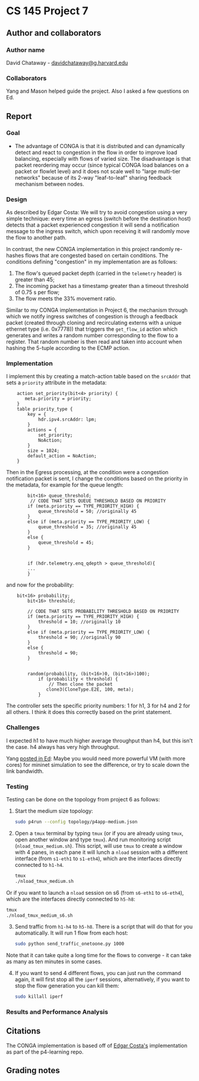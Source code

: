# CS 145 Project 7

## Author and collaborators
### Author name
David Chataway - davidchataway@g.harvard.edu

### Collaborators
Yang and Mason helped guide the project. Also I asked a few questions on Ed.

## Report
### Goal
- The advantage of CONGA is that it is distributed and can dynamically detect and react to congestion in the flow in order to improve load balancing, especially with flows of varied size. The disadvantage is that packet reordering may occur (since typical CONGA load balances on a packet or flowlet level) and it does not scale well to "large multi-tier networks" because of its 2-way "leaf-to-leaf" sharing feedback mechanism between nodes.

### Design
As described by Edgar Costa: We will try to avoid congestion using a very simple technique: every time an egress (switch before the destination host) detects that a packet experienced congestion it will send a notification message to the ingress switch, which upon receiving it will randomly move the flow to another path. 

In contrast, the new CONGA implementation in this project randomly re-hashes flows that are congested based on certain conditions. The conditions defining "congestion" in my implementation are as follows:
1. The flow's queued packet depth (carried in the `telemetry` header) is greater than 45;
2. The incoming packet has a timestamp greater than a timeout threshold of 0.75 s per flow;
3. The flow meets the 33% movement ratio.  <p>

Similar to my CONGA implementation in Project 6, the mechanism through which we notify ingress switches of congestion is through a feedback packet (created through cloning and recirculating externs with a unique ethernet type (i.e. 0x7778)) that triggers the `get_flow_id` action which generates and writes a random number corresponding to the flow to a register. That random number is then read and taken into account when hashing the 5-tuple according to the ECMP action.

### Implementation

I implement this by creating a match-action table based on the `srcAddr` that sets a `priority` attribute in the metadata:
```
    action set_priority(bit<4> priority) {
       meta.priority = priority;
    }
    table priority_type {
        key = {
            hdr.ipv4.srcAddr: lpm;
        }
        actions = {
            set_priority;
            NoAction;
        }
        size = 1024;
        default_action = NoAction;
    }
```
Then in the Egress processing, at the condition were a congestion notification packet is sent, I change the conditions based on the priority in the metadata, for example for the queue length:
```
        bit<16> queue_threshold;
         // CODE THAT SETS QUEUE THRESHOLD BASED ON PRIORITY
        if (meta.priority == TYPE_PRIORITY_HIGH) {
            queue_threshold = 50; //originally 45
        }
        else if (meta.priority == TYPE_PRIORITY_LOW) {
            queue_threshold = 35; //originally 45
        }
        else {
            queue_threshold = 45;
        }
                                      

        if (hdr.telemetry.enq_qdepth > queue_threshold){
        ...
        }
```
and now for the probability:
```
 	bit<16> probability;
        bit<16> threshold;

        // CODE THAT SETS PROBABILITY THRESHOLD BASED ON PRIORITY
        if (meta.priority == TYPE_PRIORITY_HIGH) {
            threshold = 10; //originally 10
        }
        else if (meta.priority == TYPE_PRIORITY_LOW) {
            threshold = 90; //originally 90
        }
        else {
            threshold = 90;
        }
        

        random(probability, (bit<16>)0, (bit<16>)100);
            if (probability < threshold) {
                // Then clone the packet
               clone3(CloneType.E2E, 100, meta); 
            } 
```

The controller sets the specific priority numbers: 1 for h1, 3 for h4 and 2 for all others. I think it does this correctly based on the print statement.



### Challenges
I expected h1 to have much higher average throughput than h4, but this isn't the case. h4 always has very high throughput.

Yang [posted in Ed](https://edstem.org/us/courses/3092/discussion/431758): Maybe you would need more powerful VM (with more cores) for mininet simulation to see the difference, or try to scale down the link bandwidth. 

### Testing
Testing can be done on the topology from project 6 as follows:

1. Start the medium size topology:

   ```bash
   sudo p4run --config topology/p4app-medium.json
   ```

2. Open a `tmux` terminal by typing `tmux` (or if you are already using `tmux`, open another window and type `tmux`). And run monitoring script (`nload_tmux_medium.sh`). This script, will use `tmux` to create a window
with 4 panes, in each pane it will lunch a `nload` session with a different interface (from `s1-eth1` to `s1-eth4`), which are the interfaces directly connected to `h1-h4`.

   ```bash
   tmux
   ./nload_tmux_medium.sh
   ```
Or if you want to launch a `nload` session on s6 (from `s6-eth1` to `s6-eth4`), which are the interfaces directly connected to `h5-h8`:
   ```bash
   tmux
   ./nload_tmux_medium_s6.sh
   ```

3. Send traffic from `h1-h4` to `h5-h8`. There is a script that will do that for you automatically. It will run 1 flow from each host:

   ```bash
   sudo python send_traffic_onetoone.py 1000
   ```
Note that it can take quite a long time for the flows to converge - it can take as many as ten minutes in some cases.

4. If you want to send 4 different flows, you can just run the command again, it will first stop all the `iperf` sessions, alternatively, if you want
to stop the flow generation you can kill them:

   ```bash
   sudo killall iperf
   ```

### Results and Performance Analysis 


## Citations
The CONGA implementation is based off of [Edgar Costa's](https://github.com/nsg-ethz/p4-learning/tree/master/exercises/10-Congestion_Aware_Load_Balancing/solution) implementation as part of the p4-learning repo.

## Grading notes


